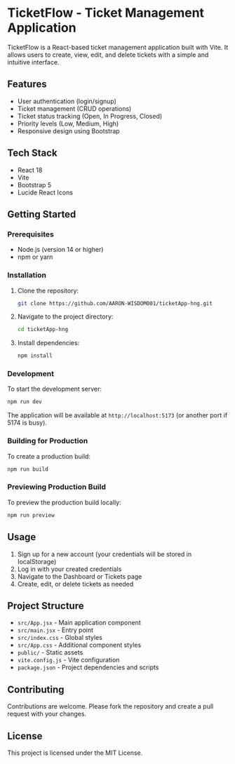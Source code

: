 # TicketFlow - Ticket Management Application

TicketFlow is a React-based ticket management application built with Vite. It allows users to create, view, edit, and delete tickets with a simple and intuitive interface.

## Features

- User authentication (login/signup)
- Ticket management (CRUD operations)
- Ticket status tracking (Open, In Progress, Closed)
- Priority levels (Low, Medium, High)
- Responsive design using Bootstrap

## Tech Stack

- React 18
- Vite
- Bootstrap 5
- Lucide React Icons

## Getting Started

### Prerequisites

- Node.js (version 14 or higher)
- npm or yarn

### Installation

1. Clone the repository:
   ```bash
   git clone https://github.com/AARON-WISDOM001/ticketApp-hng.git
   ```

2. Navigate to the project directory:
   ```bash
   cd ticketApp-hng
   ```

3. Install dependencies:
   ```bash
   npm install
   ```

### Development

To start the development server:

```bash
npm run dev
```

The application will be available at `http://localhost:5173` (or another port if 5174 is busy).

### Building for Production

To create a production build:

```bash
npm run build
```

### Previewing Production Build

To preview the production build locally:

```bash
npm run preview
```

## Usage

1. Sign up for a new account (your credentials will be stored in localStorage)
2. Log in with your created credentials
3. Navigate to the Dashboard or Tickets page
4. Create, edit, or delete tickets as needed

## Project Structure

- `src/App.jsx` - Main application component
- `src/main.jsx` - Entry point
- `src/index.css` - Global styles
- `src/App.css` - Additional component styles
- `public/` - Static assets
- `vite.config.js` - Vite configuration
- `package.json` - Project dependencies and scripts

## Contributing

Contributions are welcome. Please fork the repository and create a pull request with your changes.

## License

This project is licensed under the MIT License.
